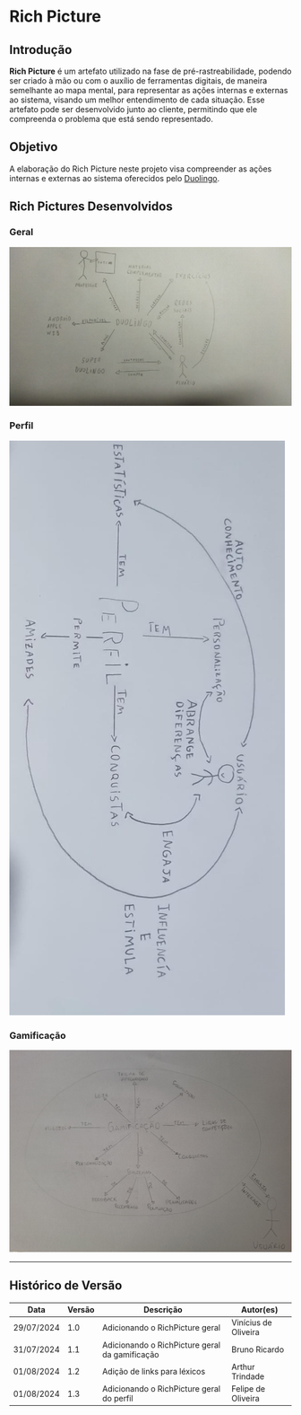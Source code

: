# Rich Picture

## Introdução

<strong>Rich Picture</strong> é um artefato utilizado na fase de pré-rastreabilidade, podendo ser criado à mão ou com o auxílio de ferramentas digitais, de maneira semelhante ao mapa mental, para representar as ações internas e externas ao sistema, visando um melhor entendimento de cada situação. Esse artefato pode ser desenvolvido junto ao cliente, permitindo que ele compreenda o problema que está sendo representado.

## Objetivo

A elaboração do Rich Picture neste projeto visa compreender as ações internas e externas ao sistema oferecidos pelo [Duolingo](../modelagem/lexicos.md#duolingo).

## Rich Pictures Desenvolvidos

### Geral

![Rich_picture_geral](../assets/images/richpicture_geral.jpeg)

### Perfil

![Rich_picture_perfil](../assets/images/richpicture_geral_perfil.jpg)

### Gamificação
  
![Rich_picture_gamificacao](../assets/images/richpicture_geral_gamificacao.jpg)

---

## Histórico de Versão

| Data | Versão | Descrição | Autor(es) |
| ---- | ------ | --------- | --------- |
| 29/07/2024 | 1.0 | Adicionando o RichPicture geral | Vinícius de Oliveira |
| 31/07/2024 | 1.1 | Adicionando o RichPicture geral da gamificação | Bruno Ricardo |
| 01/08/2024 | 1.2 | Adição de links para léxicos | Arthur Trindade |
| 01/08/2024 | 1.3 | Adicionando o RichPicture geral do perfil | Felipe de Oliveira |
